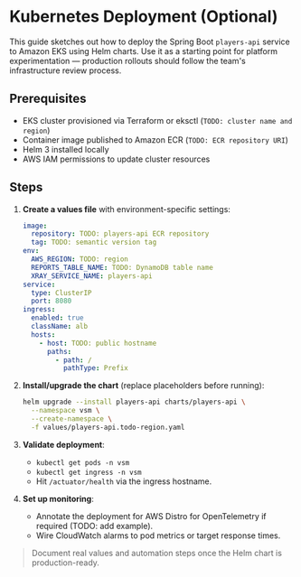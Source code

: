 # Kubernetes Deployment (Optional)

This guide sketches out how to deploy the Spring Boot `players-api` service to Amazon EKS using Helm charts.
Use it as a starting point for platform experimentation — production rollouts should follow the team's infrastructure review process.

## Prerequisites
- EKS cluster provisioned via Terraform or eksctl (`TODO: cluster name and region`)
- Container image published to Amazon ECR (`TODO: ECR repository URI`)
- Helm 3 installed locally
- AWS IAM permissions to update cluster resources

## Steps
1. **Create a values file** with environment-specific settings:
   ```yaml
   image:
     repository: TODO: players-api ECR repository
     tag: TODO: semantic version tag
   env:
     AWS_REGION: TODO: region
     REPORTS_TABLE_NAME: TODO: DynamoDB table name
     XRAY_SERVICE_NAME: players-api
   service:
     type: ClusterIP
     port: 8080
   ingress:
     enabled: true
     className: alb
     hosts:
       - host: TODO: public hostname
         paths:
           - path: /
             pathType: Prefix
   ```

2. **Install/upgrade the chart** (replace placeholders before running):
   ```bash
   helm upgrade --install players-api charts/players-api \
     --namespace vsm \
     --create-namespace \
     -f values/players-api.todo-region.yaml
   ```

3. **Validate deployment**:
   - `kubectl get pods -n vsm`
   - `kubectl get ingress -n vsm`
   - Hit `/actuator/health` via the ingress hostname.

4. **Set up monitoring**:
   - Annotate the deployment for AWS Distro for OpenTelemetry if required (TODO: add example).
   - Wire CloudWatch alarms to pod metrics or target response times.

> Document real values and automation steps once the Helm chart is production-ready.
